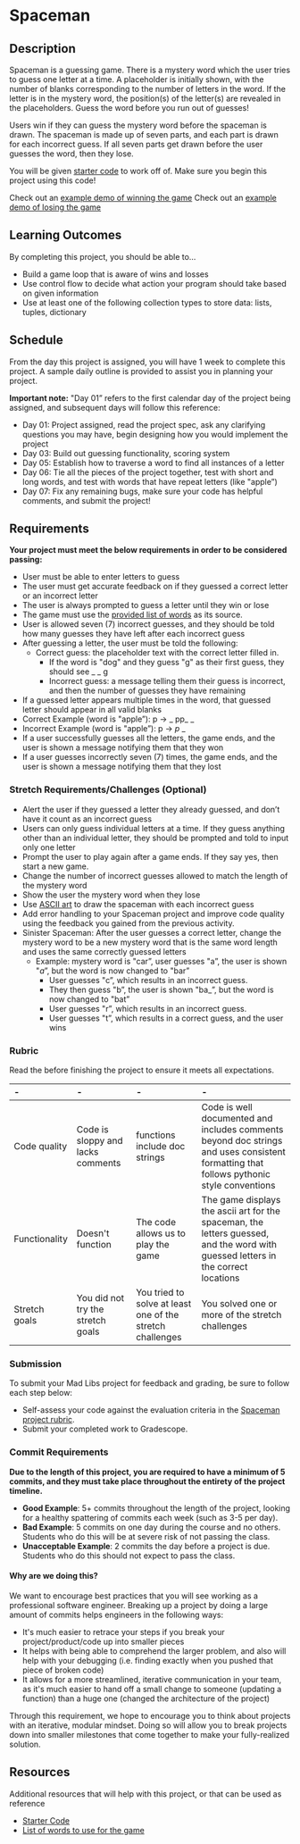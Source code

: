 # Spaceman

## Description

Spaceman is a guessing game. There is a mystery word which the user tries to guess one letter at a time. A placeholder is initially shown, with the number of blanks corresponding to the number of letters in the word. If the letter is in the mystery word, the position(s) of the letter(s) are revealed in the placeholders. Guess the word before you run out of guesses!

Users win if they can guess the mystery word before the spaceman is drawn. The spaceman is made up of seven parts, and each part is drawn for each incorrect guess. If all seven parts get drawn before the user guesses the word, then they lose.

You will be given [starter code](words.txt) to work off of. Make sure you begin this project using this code!

Check out an [example demo of winning the game](https://drive.google.com/file/d/1BkhVQoLoqaI4rb9OM8nP6Kb-UzxQfCwO/view?usp=sharing)
Check out an [example demo of losing the game](https://drive.google.com/file/d/1NkUsr-tVsLW8vBhuexZYb7ABwKftrEAY/view?usp=sharing)

## Learning Outcomes

By completing this project, you should be able to…

- Build a game loop that is aware of wins and losses
- Use control flow to decide what action your program should take based on given information
- Use at least one of the following collection types to store data: lists, tuples, dictionary

## Schedule

From the day this project is assigned, you will have 1 week to complete this project. A sample daily outline is provided to assist you in planning your project.

**Important note:** "Day 01” refers to the first calendar day of the project being assigned, and subsequent days will follow this reference:

- Day 01: Project assigned, read the project spec, ask any clarifying questions you may have, begin designing how you would implement the project
- Day 03: Build out guessing functionality, scoring system
- Day 05: Establish how to traverse a word to find all instances of a letter
- Day 06: Tie all the pieces of the project together, test with short and long words, and test with words that have repeat letters (like "apple”)
- Day 07: Fix any remaining bugs, make sure your code has helpful comments, and submit the project!

## Requirements

**Your project must meet the below requirements in order to be considered passing:**

- User must be able to enter letters to guess
- The user must get accurate feedback on if they guessed a correct letter or an incorrect letter
- The user is always prompted to guess a letter until they win or lose
- The game must use the [provided list of words](#resources) as its source.
- User is allowed seven (7) incorrect guesses, and they should be told how many guesses they have left after each incorrect guess
- After guessing a letter, the user must be told the following:
	- Correct guess: the placeholder text with the correct letter filled in.
		- If the word is "dog" and they guess "g" as their first guess, they should see _ _ g
		- Incorrect guess: a message telling them their guess is incorrect, and then the number of guesses they have remaining
- If a guessed letter appears multiple times in the word, that guessed letter should appear in all valid blanks
- Correct Example (word is "apple”): p → _ pp_ _
- Incorrect Example (word is "apple”): p → _p_ _
- If a user successfully guesses all the letters, the game ends, and the user is shown a message notifying them that they won
- If a user guesses incorrectly seven (7) times, the game ends, and the user is shown a message notifying them that they lost

### Stretch Requirements/Challenges (Optional)

- Alert the user if they guessed a letter they already guessed, and don’t have it count as an incorrect guess
- Users can only guess individual letters at a time. If they guess anything other than an individual letter, they should be prompted and told to input only one letter
- Prompt  the user to play again after a game ends. If they say yes, then start a new game.
- Change the number of incorrect guesses allowed to match the length of the mystery word
- Show the user the mystery word when they lose
- Use [ASCII art](https://en.wikipedia.org/wiki/ASCII_art) to draw the spaceman with each incorrect guess
- Add error handling to your Spaceman project and improve code quality using the feedback you gained from the previous activity.
- Sinister Spaceman: After the user guesses a correct letter, change the mystery word to be a new mystery word that is the same word length and uses the same correctly guessed letters
	- Example: mystery word is "car”, user guesses "a”, the user is shown "_a_”, but the word is now changed to "bar”
		- User guesses "c”, which results in an incorrect guess.
		- They then guess "b”, the user is shown "ba_”, but the word is now changed to "bat”
		- User guesses "r”, which results in an incorrect guess.
		- User guesses "t”, which results in a correct guess, and the user wins

### Rubric

Read the before finishing the project to ensure it meets all expectations.

| -  | -  | -  | -  |
|:---|:---|:---|:---| 
| Code quality | Code is sloppy and lacks comments | functions include doc strings | Code is well documented and includes comments beyond doc strings and uses consistent formatting that follows pythonic style conventions |
| Functionality | Doesn't function | The code allows us to play the game | The game displays the ascii art for the spaceman, the letters guessed, and the word with guessed letters in the correct locations |
| Stretch goals | You did not try the stretch goals | You tried to solve at least one of the stretch challenges | You solved one or more of the stretch challenges |

### Submission

To submit your Mad Libs project for feedback and grading, be sure to follow each step below:


- Self-assess your code against the evaluation criteria in the [Spaceman project rubric](#rubric).
- Submit your completed work to Gradescope.
<!-- - Submit your rubric scores with the [Spaceman project submission form](#).
- Update your entire row of the course progress tracker after submitting the form -->

<!-- Refer to the assignment schedule in the course website or repo for the due date. Submissions will be accepted until midnight on the due date. Late submissions will not be graded. -->

### Commit Requirements

**Due to the length of this project, you are required to have a minimum of 5 commits, and they must take place throughout the entirety of the project timeline.**

- **Good Example**: 5+ commits throughout the length of the project, looking for a healthy spattering of commits each week (such as 3-5 per day).
- **Bad Example**: 5 commits on one day during the course and no others. Students who do this will be at severe risk of not passing the class.
- **Unacceptable Example**: 2 commits the day before a project is due. Students who do this should not expect to pass the class. 

#### Why are we doing this?

We want to encourage best practices that you will see working as a professional software engineer. Breaking up a project by doing a large amount of commits helps engineers in the following ways:

- It's much easier to retrace your steps if you break your project/product/code up into smaller pieces
- It helps with being able to comprehend the larger problem, and also will help with your debugging (i.e. finding exactly when you pushed that piece of broken code)
- It allows for a more streamlined, iterative communication in your team, as it's much easier to hand off a small change to someone (updating a function) than a huge one (changed the architecture of the project)

Through this requirement, we hope to encourage you to think about projects with an iterative, modular mindset. Doing so will allow you to break projects down into smaller milestones that come together to make your fully-realized solution.

## Resources

Additional resources that will help with this project, or that can be used as reference

- [Starter Code](spaceman.py)
- [List of words to use for the game](words.txt)
